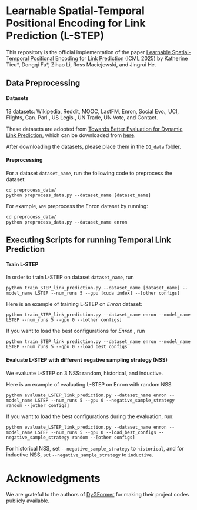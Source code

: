 # Learnable Spatial-Temporal Positional Encoding for Link Prediction (L-STEP)

This repository is the official implementation of the paper [Learnable Spatial-Temporal Positional Encoding for Link Prediction](https://www.arxiv.org/pdf/2506.08309) (ICML 2025) by Katherine Tieu*, Dongqi Fu*, Zihao Li, Ross Maciejewski, and Jingrui He.

## Data Preprocessing

#### Datasets

13 datasets: Wikipedia, Reddit, MOOC, LastFM, Enron, Social Evo., UCI, Flights, Can. Parl., US Legis., UN Trade, UN Vote, and Contact. 

These datasets are adopted from [Towards Better Evaluation for Dynamic Link Prediction](https://openreview.net/forum?id=1GVpwr2Tfdg), which can be downloaded from [here](https://zenodo.org/record/7213796#.Y1cO6y8r30o).

After downloading the datasets, please place them in the ```DG_data``` folder.

#### Preprocessing

For a dataset ```dataset_name```, run the following code to preprocess the dataset:

```python3
cd preprocess_data/
python preprocess_data.py --dataset_name [dataset_name]
```

For example, we preprocess the Enron dataset by running:

```python3
cd preprocess_data/
python preprocess_data.py --dataset_name enron
```

## Executing Scripts for running Temporal Link Prediction

#### Train L-STEP

In order to train L-STEP on dataset ```dataset_name```, run

```python3
python train_STEP_link_prediction.py --dataset_name [dataset_name] --model_name LSTEP --num_runs 5 --gpu [cuda index] --[other configs]
```

Here is an example of training L-STEP on *Enron* dataset:

```python3
python train_STEP_link_prediction.py --dataset_name enron --model_name LSTEP --num_runs 5 --gpu 0 --[other configs]
```

If you want to load the best configurations for *Enron* , run

```python3
python train_STEP_link_prediction.py --dataset_name enron --model_name LSTEP --num_runs 5 --gpu 0 --load_best_configs
```

#### Evaluate L-STEP with different negative sampling strategy (NSS)

We evaluate L-STEP on 3 NSS: random, historical, and inductive.

Here is an example of evaluating L-STEP on Enron with random NSS

```python3
python evaluate_LSTEP_link_prediction.py --dataset_name enron --model_name LSTEP --num_runs 5 --gpu 0 --negative_sample_strategy random --[other configs]
```

If you want to load the best configurations during the evaluation, run:

```python3
python evaluate_LSTEP_link_prediction.py --dataset_name enron --model_name LSTEP --num_runs 5 --gpu 0 --load_best_configs --negative_sample_strategy random --[other configs]
```

For historical NSS, set ```--negative_sample_strategy``` to ```historical```, and for inductive NSS, set ```--negative_sample_strategy``` to ```inductive```.

# Acknowledgments

We are grateful to the authors of [DyGFormer](https://github.com/yule-BUAA/DyGLib) for making their project codes publicly available.
